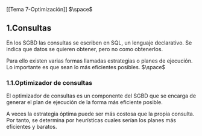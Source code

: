 [[Tema 7-Optimización]]
$\space$
## 1.Consultas
En los SGBD las consultas se escriben en SQL, un lenguaje declarativo. Se indica que datos se quieren obtener, pero no como obtenerlos.

Para ello existen varias formas llamadas estrategias o planes de ejecución. Lo importante es que sean lo más eficientes posibles.
$\space$
### 1.1.Optimizador de consultas
El optimizador de consultas es un componente del SGBD que se encarga de generar el plan de ejecución de la forma más eficiente posible. 

A veces la estrategia óptima puede ser más costosa que la propia consulta. Por tanto, se determina por heurísticas cuales serían los planes más eficientes y baratos.

